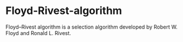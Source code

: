 # Floyd-Rivest-algorithm
Floyd–Rivest algorithm is a selection algorithm developed by Robert W. Floyd and Ronald L. Rivest.
